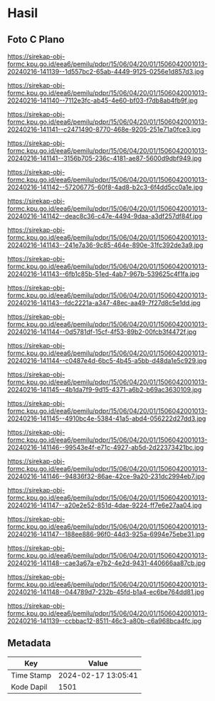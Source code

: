 # Hasil

## Foto C Plano

https://sirekap-obj-formc.kpu.go.id/eea6/pemilu/pdpr/15/06/04/20/01/1506042001013-20240216-141139--1d557bc2-65ab-4449-9125-0256e1d857d3.jpg

https://sirekap-obj-formc.kpu.go.id/eea6/pemilu/pdpr/15/06/04/20/01/1506042001013-20240216-141140--7112e3fc-ab45-4e60-bf03-f7db8ab4fb9f.jpg

https://sirekap-obj-formc.kpu.go.id/eea6/pemilu/pdpr/15/06/04/20/01/1506042001013-20240216-141141--c2471490-8770-468e-9205-251e71a0fce3.jpg

https://sirekap-obj-formc.kpu.go.id/eea6/pemilu/pdpr/15/06/04/20/01/1506042001013-20240216-141141--3156b705-236c-4181-ae87-5600d9dbf949.jpg

https://sirekap-obj-formc.kpu.go.id/eea6/pemilu/pdpr/15/06/04/20/01/1506042001013-20240216-141142--57206775-60f8-4ad8-b2c3-6f4dd5cc0a1e.jpg

https://sirekap-obj-formc.kpu.go.id/eea6/pemilu/pdpr/15/06/04/20/01/1506042001013-20240216-141142--deac8c36-c47e-4494-9daa-a3df257df84f.jpg

https://sirekap-obj-formc.kpu.go.id/eea6/pemilu/pdpr/15/06/04/20/01/1506042001013-20240216-141143--241e7a36-9c85-464e-890e-31fc392de3a9.jpg

https://sirekap-obj-formc.kpu.go.id/eea6/pemilu/pdpr/15/06/04/20/01/1506042001013-20240216-141143--6fb1c85b-51ed-4ab7-967b-539625c4f1fa.jpg

https://sirekap-obj-formc.kpu.go.id/eea6/pemilu/pdpr/15/06/04/20/01/1506042001013-20240216-141143--fdc2221a-a347-48ec-aa49-7f27d8c5e1dd.jpg

https://sirekap-obj-formc.kpu.go.id/eea6/pemilu/pdpr/15/06/04/20/01/1506042001013-20240216-141144--0d5781df-15cf-4f53-89b2-00fcb3f4472f.jpg

https://sirekap-obj-formc.kpu.go.id/eea6/pemilu/pdpr/15/06/04/20/01/1506042001013-20240216-141144--c0487e4d-6bc5-4b45-a5bb-d48da1e5c929.jpg

https://sirekap-obj-formc.kpu.go.id/eea6/pemilu/pdpr/15/06/04/20/01/1506042001013-20240216-141145--4b1da7f9-9d15-4371-a6b2-b69ac3630109.jpg

https://sirekap-obj-formc.kpu.go.id/eea6/pemilu/pdpr/15/06/04/20/01/1506042001013-20240216-141145--4910bc4e-5384-41a5-abd4-056222d27dd3.jpg

https://sirekap-obj-formc.kpu.go.id/eea6/pemilu/pdpr/15/06/04/20/01/1506042001013-20240216-141146--99543e4f-e71c-4927-ab5d-2d22373421bc.jpg

https://sirekap-obj-formc.kpu.go.id/eea6/pemilu/pdpr/15/06/04/20/01/1506042001013-20240216-141146--94836f32-86ae-42ce-9a20-231dc2994eb7.jpg

https://sirekap-obj-formc.kpu.go.id/eea6/pemilu/pdpr/15/06/04/20/01/1506042001013-20240216-141147--a20e2e52-851d-4dae-9224-ff7e6e27aa04.jpg

https://sirekap-obj-formc.kpu.go.id/eea6/pemilu/pdpr/15/06/04/20/01/1506042001013-20240216-141147--188ee886-96f0-44d3-925a-6994e75ebe31.jpg

https://sirekap-obj-formc.kpu.go.id/eea6/pemilu/pdpr/15/06/04/20/01/1506042001013-20240216-141148--cae3a67a-e7b2-4e2d-9431-440666aa87cb.jpg

https://sirekap-obj-formc.kpu.go.id/eea6/pemilu/pdpr/15/06/04/20/01/1506042001013-20240216-141148--044789d7-232b-45fd-b1a4-ec6be764dd81.jpg

https://sirekap-obj-formc.kpu.go.id/eea6/pemilu/pdpr/15/06/04/20/01/1506042001013-20240216-141139--ccbbac12-8511-46c3-a80b-c6a968bca4fc.jpg


## Metadata

| Key        | Value               |
| ---------- | ------------------- |
| Time Stamp | 2024-02-17 13:05:41 |
| Kode Dapil | 1501                |



